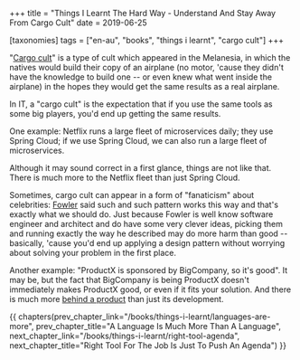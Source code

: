 +++
title = "Things I Learnt The Hard Way - Understand And Stay Away From Cargo Cult"
date = 2019-06-25

[taxonomies]
tags = ["en-au", "books", "things i learnt", "cargo cult"]
+++

"[Cargo cult](https://en.wikipedia.org/wiki/Cargo_cult)" is a type of cult
which appeared in the Melanesia, in which the natives would build their copy
of an airplane (no motor, 'cause they didn't have the knowledge to build one
-- or even knew what went inside the airplane) in the hopes they would get the
same results as a real airplane.

<!-- more -->

In IT, a "cargo cult" is the expectation that if you use the same tools as
some big players, you'd end up getting the same results.

One example: Netflix runs a large fleet of microservices daily; they use
Spring Cloud; if we use Spring Cloud, we can also run a large fleet of
microservices.

Although it may sound correct in a first glance, things are not like that.
There is much more to the Netflix fleet than just Spring Cloud.

Sometimes, cargo cult can appear in a form of "fanaticism" about celebrities:
[Fowler](https://en.wikipedia.org/wiki/Martin_Fowler_(software_engineer)) said
such and such pattern works this way and that's exactly what we should do.
Just because Fowler is well know software engineer and architect and do have
some very clever ideas, picking them and running exactly the way he described
may do more harm than good -- basically, 'cause you'd end up applying a
design pattern without worrying about solving your problem in the first place.

Another example: "ProductX is sponsored by BigCompany, so it's good". It may
be, but the fact that BigCompany is being ProductX doesn't immediately makes
ProductX good, or even if it fits your solution. And there is much more
[behind a product](/books/things-i-learnt/languages-are-more) than just its
development.

{{ chapters(prev_chapter_link="/books/things-i-learnt/languages-are-more", prev_chapter_title="A Language Is Much More Than A Language", next_chapter_link="/books/things-i-learnt/right-tool-agenda", next_chapter_title="Right Tool For The Job Is Just To Push An Agenda") }}
